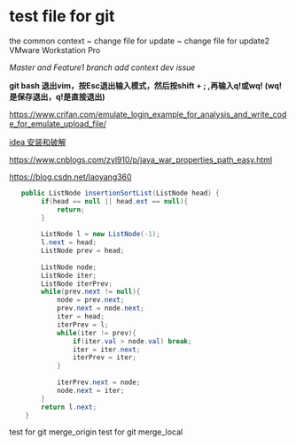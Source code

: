 # test file for git
 the common context
 ~ change file for update
 ~ change file for update2 
VMware Workstation Pro


*Master and Feature1 branch add context dev issue*


**git bash 退出vim，按Esc退出输入模式，然后按shift + ; ,再输入q!或wq! (wq!是保存退出，q!是直接退出)**

<https://www.crifan.com/emulate_login_example_for_analysis_and_write_code_for_emulate_upload_file/>


[idea 安装和破解](https://www.cnblogs.com/jpfss/p/8872358.html)<br />

<https://www.cnblogs.com/zyl910/p/java_war_properties_path_easy.html>

<https://blog.csdn.net/laoyang360>


```java
   public ListNode insertionSortList(ListNode head) {
        if(head == null || head.ext == null){
            return;
        }
        
        ListNode l = new ListNode(-1);
        l.next = head;
        ListNode prev = head;
        
        ListNode node;
        ListNode iter;
        ListNode iterPrev;
        while(prev.next != null){
            node = prev.next;
            prev.next = node.next;
            iter = head;
            iterPrev = l;
            while(iter != prev){
                if(iter.val > node.val) break;
                iter = iter.next;
                iterPrev = iter;
            }
            
            iterPrev.next = node;
            node.next = iter;
        }
        return l.next;
    }
```

test for git merge_origin
test for git merge_local
